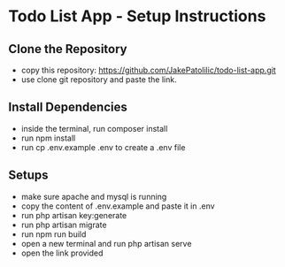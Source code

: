 # Todo List App - Setup Instructions

## Clone the Repository
- copy this repository: https://github.com/JakePatolilic/todo-list-app.git
- use clone git repository and paste the link.

## Install Dependencies
- inside the terminal, run composer install
- run npm install
- run cp .env.example .env to create a .env file

## Setups
- make sure apache and mysql is running
- copy the content of .env.example and paste it in .env
- run php artisan key:generate
- run php artisan migrate
- run npm run build
- open a new terminal and run php artisan serve
- open the link provided